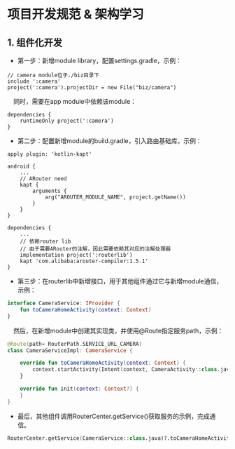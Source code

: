 # 项目开发规范 & 架构学习

## 1. 组件化开发

- 第一步：新增module library，配置settings.gradle，示例：

```shell
// camera module位于./biz目录下
include ':camera'
project(':camera').projectDir = new File("biz/camera")
```
&emsp;同时，需要在app module中依赖该module：

```shell
dependencies {
    runtimeOnly project(':camera')
}
```

- 第二步：配置新增module的build.gradle，引入路由基础库，示例：

```shell
apply plugin: 'kotlin-kapt'

android {
    ...
    // ARouter need
    kapt {
        arguments {
            arg("AROUTER_MODULE_NAME", project.getName())
        }
    }
}

dependencies {
    ...
    // 依赖router lib
    // 由于需要ARouter的注解，因此需要依赖其对应的注解处理器
    implementation project(':routerlib')
    kapt 'com.alibaba:arouter-compiler:1.5.1'
}
```

- 第三步：在routerlib中新增接口，用于其他组件通过它与新增module通信，示例：

```kotlin
interface CameraService: IProvider {
    fun toCameraHomeActivity(context: Context)
}
```

&emsp;然后，在新增module中创建其实现类，并使用@Route指定服务path，示例：

```kotlin
@Route(path= RouterPath.SERVICE_URL_CAMERA)
class CameraServiceImpl: CameraService {

    override fun toCameraHomeActivity(context: Context) {
        context.startActivity(Intent(context, CameraActivity::class.java))
    }

    override fun init(context: Context?) {
    }
}
```

- 最后，其他组件调用RouterCenter.getService()获取服务的示例，完成通信。

```kotlin
RouterCenter.getService(CameraService::class.java)?.toCameraHomeActivity(this)
```